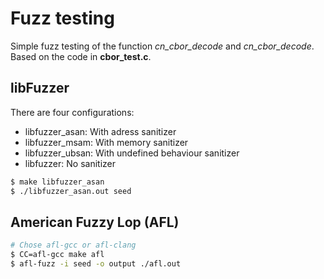 # Fuzz testing
Simple fuzz testing of the function *cn_cbor_decode* and *cn_cbor_decode*. Based on the code in **cbor_test.c**.

## libFuzzer
There are four configurations:
* libfuzzer_asan: With adress sanitizer
* libfuzzer_msam: With memory sanitizer
* libfuzzer_ubsan: With undefined behaviour sanitizer
* libfuzzer: No sanitizer
```sh
$ make libfuzzer_asan
$ ./libfuzzer_asan.out seed
```

## American Fuzzy Lop (AFL)
```sh
# Chose afl-gcc or afl-clang
$ CC=afl-gcc make afl
$ afl-fuzz -i seed -o output ./afl.out
```
